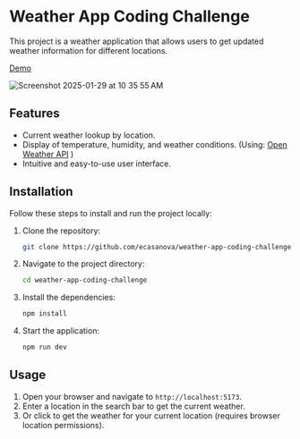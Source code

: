 # Weather App Coding Challenge

This project is a weather application that allows users to get updated weather information for different locations.

[Demo](https://weather-app-coding-challenge.vercel.app)

![Screenshot 2025-01-29 at 10 35 55 AM](https://github.com/user-attachments/assets/22e6c8a8-25df-4a77-8288-c6d1613f5ba2)

## Features

- Current weather lookup by location.
- Display of temperature, humidity, and weather conditions. (Using: [Open Weather API](https://openweathermap.org) )
- Intuitive and easy-to-use user interface.

## Installation

Follow these steps to install and run the project locally:

1. Clone the repository:

    ```bash
    git clone https://github.com/ecasanova/weather-app-coding-challenge.git
    ```

2. Navigate to the project directory:

    ```bash
    cd weather-app-coding-challenge
    ```

3. Install the dependencies:

    ```bash
    npm install
    ```

4. Start the application:

    ```bash
    npm run dev
    ```

## Usage

1. Open your browser and navigate to `http://localhost:5173`.
2. Enter a location in the search bar to get the current weather.
3. Or click to get the weather for your current location (requires browser location permissions).

